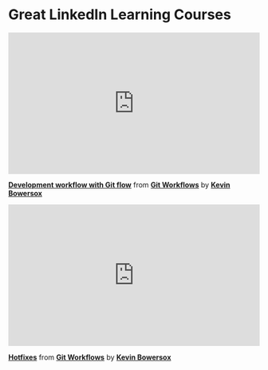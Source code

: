 <h1>Great LinkedIn Learning Courses</h1>

<div style="position:relative;height:0;padding-bottom:56.25%"><iframe width="640" height="360" src="https://www.linkedin.com/learning/embed/git-workflows/development-workflow-with-git-flow?autoplay=false&claim=AQG_cH1LV95_ZgAAAZQEcUmaBih8Xh7vpDQL3n5NwgU2SzS5Q2BvydVtVZcY8AtC6ht4_yGA9K-QPTWVZI-ehKNpR3XDNaFjnZ2XNOOdeI7ZW8hBth_4ezCF9se_gbR_JMIoUkeDA131H1lL3D0mGCwg0GozjxbfBjTXEuPr0vRtXDEM904lfwYxVaIT6AYrhaaP5pB8oj55zk9TBEz7fS78E_wtmFi26LBrJaAnxste_HabhPN-b1iJt_Rrso6em4-hMq0OtxfGiKuZ4jDn0blTGlX26bznUJn40Cy8VOvEJ-gFU2s7ctFPxe7E0KMVYGRA4XEtV2-VrY7XLLStx9ba6j-NPC2yETznjvAZCRPQHOrTGGbpHNwfuAujDO1mAv9pujr6V7ApdqdlTKRQQYjHAx0GDmZMxn5YsjTzoA2JCtEIyQXfxHg4fFsXrQlqBKX2OLI6gMX2qFSuoDqHBVFL_JfULoZwMTMVyh0giNZrKHqQIKQWWTs5yyJpO8rLIkRkfg1W6C9ykcUsYdoiwKRvrmUU95XyMCpu2--Nz-2oKBMCun4bMZNRH_tPw425c8uyLaOfkgUS3zE0kGgSuQd17vgir2HMYmvGx9lLVB4k_KLYyyV-R8SxAwhuij3gQzaTG2T4dnv5JousvOMf-RvAunbNiGjMYWF4RneUpNtlyQtxGxsozNqMtu8xCn9-ugtN8c0f0Asj4slCtTtZWUwdpDvtVfB5SaNbNVrH78BDwuTtyOAXt1IJ2y1kJenkChOObYlyhgovqkYF-6OsJiNbGTUGTM8iYYFBXQkWOvVY9ZKwWKInY68rGufg7NPM2zIwvi44JSAlj__iMQ0BiDU2w6G3XLPtKdOH6JFMlW4oz6FA-73VucNy1mGCuOupvXlOKbPEtt-kNbNfC8J789Gu5Wu5wlnz7NgNiQm-XswmHzpot1vwnLRu824CkROIRxT-6kS8J4l7tep-qBP_NHtxc3XXa7KAL98KeDt_I57uuVkkAe3sIHmhkc3kctz7LtFpR0YVaagLCr-1uBV3WwcZtlX990uemJ8rrz4Y3VEEhdlc4tjMAxK1BkbsgN2b5oosf1WN2qDRSItwde0wOjeLYnip8vpwCdCtL0Schhixg_OsX-6hG-vcCA3kfQ6nT1xZu59DtEAL9tKoYVubx43sDXhK0Pyyyukmet54LQzhnBH1OZumm8iNM2SfowTwlibtXNLizn8_GC15b3WLV4GM4A" mozallowfullscreen="true" webkitallowfullscreen="true" allowfullscreen="true" frameborder="0" style="position:absolute;width:100%;height:100%;left:0"></iframe></div><p><strong><a href="https://www.linkedin.com/learning/git-workflows/development-workflow-with-git-flow?trk=embed_lil">Development workflow with Git flow</a></strong> from <strong><a href="https://www.linkedin.com/learning/git-workflows?trk=embed_lil">Git Workflows</a></strong> by <strong><a href="https://www.linkedin.com/learning/instructors/kevin-bowersox?trk=embed_lil">Kevin Bowersox</a></strong></p>

<div style="position:relative;height:0;padding-bottom:56.25%"><iframe width="640" height="360" src="https://www.linkedin.com/learning/embed/git-workflows/hotfixes?autoplay=false&claim=AQHaUe74hcd5vwAAAZQEfI9uCyYuzUolsvz1iVf4fODSvwCf6I71KIbH3va5IHth9_Jc2G-KMXJP3Cz3XiUMpJwFqTe994_5gHSLLv6BuBeDQmpzLHP--3yY54oBATDPaJC05jsW1IPy_VdOX9mZEsRzZL7uIIyRZB0xpM_mn9auQasukmFfLJCwiGscxOSB5EwpaO0F3GgU2p5q_Lcl-tXLDiTK9BnQ4FmM3iitYi4OImW8KPvNDtsDeF87LOHMj2ctxN1aK5GQhd3LvWaMPlKtNF5MH22O63Uu45tl1pgwWKWnkBRrq3ECRo3VLKWlAeA0dDcyTKerX8dodR-xMEQUxgzHKIYU-XAN2cYYbEQ8SW68Gnn62o-b21nG8p85uXTTKDGz8m_-ZXJStWcUS3YZMmmjelTh0rgtDrO6GUpcXksANW6rCIo9JpIbaELiE28SttaHsMVycxp3Dplo_qmsv6mjP9Ate9rQk2gmfDrhu1HpN5wIQc56VYpHHZai1I114WrSfMVjWZRyuXeAENrhqL3TcxEeC02lSDYjeBguVuT7XDAZ_YRxILmFkxlZnFeWQgdjXYubytahQ3ptvayK10n3ZXtoHt2CjYVOsh-XGIMEC9SyKEUM6XO3D_PuF7Ob5Uvrb6K3lYWLUMUE4UUC2jvC5nBjmHNJ2M9ri8UC2ghhEH1b0v-BsmtlDX5TgEDHQPRRgO0vO8DgFCDf8iXRObWp2IaNDDF-7ld5mHtJtKDu-9SbqSmb5tt_AieSsMqLZC9u-FjrOq8wCchgurLw_qC_J3RjsNYLChJBbxeOgZt3TNGXK0HK2vJoztKCeCS7vxMb-KJ6wmmPoh7YckYgX5CkK65PRikX3e51_1Ccgis3ft9I2XiQIINwMgTUi_FJaUMbw6UtHIyWXW4uJyEr_rKwmDOR6fhCwTsuKBpq-zAuhgrc1jzqbT8haG9y6SruCZbUzk1eWtwmkEQobYP7JzwjacXqpH3TVh50wIDLf9uL6t3Sfe2oEvtiXwgeNWDkAvrDUSOviqgfWlmQLFRAu85dBnEx6sA-pn1Q7uVdd-5PZzhq2m5tVLqmousbCr0_-pbUecS6FLpHlsqtua05zfZ-CzUdfFZg4cddTE1Do1_AmNpvbRHOML6HPuDU4-L4fxFdAcRl2Pzbpf59c2w3mIWOvEttW761t_pjSIT-jZn7gS1WluldWlkYBXca-Xyb7h9h0TigxMeaFkmv1ZrD9w" mozallowfullscreen="true" webkitallowfullscreen="true" allowfullscreen="true" frameborder="0" style="position:absolute;width:100%;height:100%;left:0"></iframe></div><p><strong><a href="https://www.linkedin.com/learning/git-workflows/hotfixes?trk=embed_lil">Hotfixes</a></strong> from <strong><a href="https://www.linkedin.com/learning/git-workflows?trk=embed_lil">Git Workflows</a></strong> by <strong><a href="https://www.linkedin.com/learning/instructors/kevin-bowersox?trk=embed_lil">Kevin Bowersox</a></strong></p>